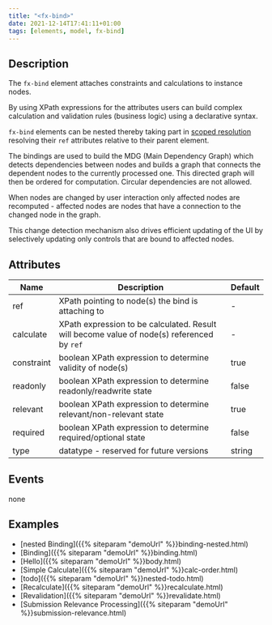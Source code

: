 ```yaml
---
title: "<fx-bind>"
date: 2021-12-14T17:41:11+01:00
tags: [elements, model, fx-bind]
---
```


## Description

The `fx-bind` element attaches constraints and calculations to instance nodes.
  
 By using XPath expressions for the attributes users can build complex calculation and validation rules (business logic) using a declarative syntax.
  
 `fx-bind` elements can be nested thereby taking part in [scoped resolution](https://jinntec.github.io/fore-docs/glossary/#scoped-resolution) resolving their `ref` attributes relative to their parent element.

The bindings are used to build the MDG (Main Dependency Graph) which detects dependencies between nodes and builds a graph that connects the dependent nodes to the currently processed one. This directed graph will then be ordered for computation. Circular dependencies are not allowed.
  
When nodes are changed by user interaction only affected nodes are recomputed - affected nodes are nodes that have a connection to the changed node in the graph. 

This change detection mechanism also drives efficient updating of the UI by selectively updating only controls that are bound to affected nodes.
  
## Attributes

| Name | Description | Default |
|------|-------------| --- |
|ref | XPath pointing to node(s) the bind is attaching to | - |
| calculate | XPath expression to be calculated. Result will become value of node(s) referenced by `ref` | - |
| constraint | boolean XPath expression to determine validity of node(s) | true |
| readonly | boolean XPath expression to determine readonly/readwrite state | false |
| relevant | boolean XPath expression to determine relevant/non-relevant state | true |
| required | boolean XPath expression to determine required/optional state | false |
| type | datatype - reserved for future versions | string |

## Events

none

## Examples

* [nested Binding]({{% siteparam "demoUrl" %}}binding-nested.html)
* [Binding]({{% siteparam "demoUrl" %}}binding.html)
* [Hello]({{% siteparam "demoUrl" %}}body.html)
* [Simple Calculate]({{% siteparam "demoUrl" %}}calc-order.html)
* [todo]({{% siteparam "demoUrl" %}}nested-todo.html)
* [Recalculate]({{% siteparam "demoUrl" %}}recalculate.html)
* [Revalidation]({{% siteparam "demoUrl" %}}revalidate.html)
* [Submission Relevance Processing]({{% siteparam "demoUrl" %}}submission-relevance.html)

